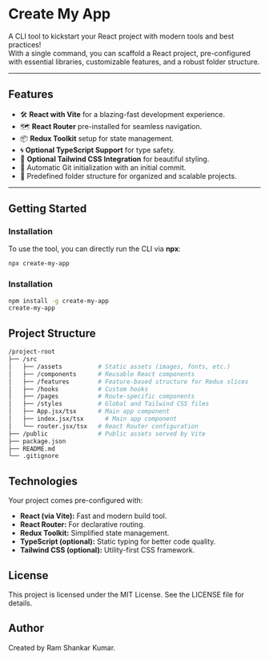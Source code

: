 # **Create My App**  
A CLI tool to kickstart your React project with modern tools and best practices!  
With a single command, you can scaffold a React project, pre-configured with essential libraries, customizable features, and a robust folder structure.  

---

## **Features**
- 🛠 **React with Vite** for a blazing-fast development experience.
- 🗺 **React Router** pre-installed for seamless navigation.
- 📦 **Redux Toolkit** setup for state management.
- 🌀 **Optional TypeScript Support** for type safety.
- 🎨 **Optional Tailwind CSS Integration** for beautiful styling.
- 🚀 Automatic Git initialization with an initial commit.
- 📁 Predefined folder structure for organized and scalable projects.

---

## **Getting Started**
### **Installation**  
To use the tool, you can directly run the CLI via **npx**:  
```bash
npx create-my-app
```

### **Installation**  
```bash
npm install -g create-my-app
create-my-app
```

## **Project Structure**
```bash
/project-root
├── /src
│   ├── /assets          # Static assets (images, fonts, etc.)
│   ├── /components      # Reusable React components
│   ├── /features        # Feature-based structure for Redux slices
│   ├── /hooks           # Custom hooks
│   ├── /pages           # Route-specific components
│   ├── /styles          # Global and Tailwind CSS files
│   ├── App.jsx/tsx      # Main app component
│   ├── index.jsx/tsx      # Main app component
│   └── router.jsx/tsx   # React Router configuration
├── /public              # Public assets served by Vite
├── package.json
├── README.md
└── .gitignore

```

## **Technologies**
Your project comes pre-configured with:

* **React (via Vite):** Fast and modern build tool.
* **React Router:** For declarative routing.
* **Redux Toolkit:** Simplified state management.
* **TypeScript (optional):** Static typing for better code quality.
* **Tailwind CSS (optional):** Utility-first CSS framework.

## **License**
This project is licensed under the MIT License. See the LICENSE file for details.

## **Author**
Created by Ram Shankar Kumar.

